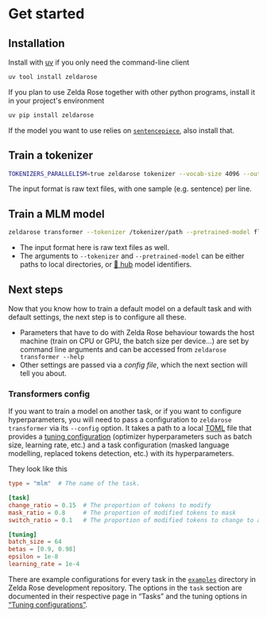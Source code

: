 Get started
===========

## Installation

Install with [uv](https://docs.astral.sh/uv) if you only need the command-line client

```bash
uv tool install zeldarose
```

If you plan to use Zelda Rose together with other python programs, install it in your
project's environment

```bash
uv pip install zeldarose
```

If the model you want to use relies on [`sentencepiece`](https://github.com/google/sentencepiece),
also install that.

## Train a tokenizer

```bash
TOKENIZERS_PARALLELISM=true zeldarose tokenizer --vocab-size 4096 --out-path /tokenizer/out/path  --model-name "my-muppet" /path/to/a/raw/text/file
```

The input format is raw text files, with one sample (e.g. sentence) per line.

## Train a MLM model 

```bash
zeldarose transformer --tokenizer /tokenizer/path --pretrained-model flaubert/flaubert_small_cased --out-dir local/muppet --val-text tests/fixtures/raw.txt tests/fixtures/raw.txt
```

- The input format here is raw text files as well. 
- The arguments to `--tokenizer` and `--pretrained-model` can be either paths to local directories, or [🤗 hub](https://huggingface.co/models) model identifiers.

## Next steps

Now that you know how to train a default model on a default task and with default settings, the next step is to configure all these.

- Parameters that have to do with Zelda Rose behaviour towards the host machine (train on CPU or
  GPU, the batch size per device…) are set by command line arguments and can be accessed from
  `zeldarose transformer --help`
- Other settings are passed via a *config file*, which the next section will tell you about.

### Transformers config

If you want to train a model on another task, or if you want to configure hyperparameters, you will need to pass a configuration to `zeldarose transformer` via its `--config` option. It takes a path to a local [TOML](https://toml.io) file that provides a [tuning configuration](content:references:tuning-parameters) (optimizer hyperparameters such as batch size, learning rate, etc.) and a task configuration (masked language modelling, replaced tokens detection, etc.) with its hyperparameters.

They look like this 

```toml
type = "mlm"  # The name of the task.

[task]
change_ratio = 0.15  # The proportion of tokens to modify
mask_ratio = 0.8     # The proportion of modified tokens to mask
switch_ratio = 0.1   # The proportion of modified tokens to change to a random token

[tuning]
batch_size = 64
betas = [0.9, 0.98]
epsilon = 1e-8
learning_rate = 1e-4
```

There are example configurations for every task in the
[`examples`](https://github.com/LoicGrobol/zeldarose/tree/main/examples) directory in Zelda Rose
development repository. The options in the `task` section are documented in their respective page in “Tasks” and the tuning options in [“Tuning configurations”](content:references:tuning-parameters).

